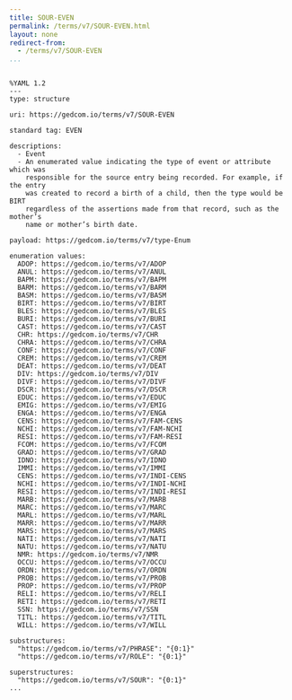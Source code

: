 ```yaml
---
title: SOUR-EVEN
permalink: /terms/v7/SOUR-EVEN.html
layout: none
redirect-from:
  - /terms/v7/SOUR-EVEN
...
```


```

%YAML 1.2
---
type: structure

uri: https://gedcom.io/terms/v7/SOUR-EVEN

standard tag: EVEN

descriptions:
  - Event
  - An enumerated value indicating the type of event or attribute which was
    responsible for the source entry being recorded. For example, if the entry
    was created to record a birth of a child, then the type would be BIRT
    regardless of the assertions made from that record, such as the mother’s
    name or mother’s birth date.

payload: https://gedcom.io/terms/v7/type-Enum

enumeration values:
  ADOP: https://gedcom.io/terms/v7/ADOP
  ANUL: https://gedcom.io/terms/v7/ANUL
  BAPM: https://gedcom.io/terms/v7/BAPM
  BARM: https://gedcom.io/terms/v7/BARM
  BASM: https://gedcom.io/terms/v7/BASM
  BIRT: https://gedcom.io/terms/v7/BIRT
  BLES: https://gedcom.io/terms/v7/BLES
  BURI: https://gedcom.io/terms/v7/BURI
  CAST: https://gedcom.io/terms/v7/CAST
  CHR: https://gedcom.io/terms/v7/CHR
  CHRA: https://gedcom.io/terms/v7/CHRA
  CONF: https://gedcom.io/terms/v7/CONF
  CREM: https://gedcom.io/terms/v7/CREM
  DEAT: https://gedcom.io/terms/v7/DEAT
  DIV: https://gedcom.io/terms/v7/DIV
  DIVF: https://gedcom.io/terms/v7/DIVF
  DSCR: https://gedcom.io/terms/v7/DSCR
  EDUC: https://gedcom.io/terms/v7/EDUC
  EMIG: https://gedcom.io/terms/v7/EMIG
  ENGA: https://gedcom.io/terms/v7/ENGA
  CENS: https://gedcom.io/terms/v7/FAM-CENS
  NCHI: https://gedcom.io/terms/v7/FAM-NCHI
  RESI: https://gedcom.io/terms/v7/FAM-RESI
  FCOM: https://gedcom.io/terms/v7/FCOM
  GRAD: https://gedcom.io/terms/v7/GRAD
  IDNO: https://gedcom.io/terms/v7/IDNO
  IMMI: https://gedcom.io/terms/v7/IMMI
  CENS: https://gedcom.io/terms/v7/INDI-CENS
  NCHI: https://gedcom.io/terms/v7/INDI-NCHI
  RESI: https://gedcom.io/terms/v7/INDI-RESI
  MARB: https://gedcom.io/terms/v7/MARB
  MARC: https://gedcom.io/terms/v7/MARC
  MARL: https://gedcom.io/terms/v7/MARL
  MARR: https://gedcom.io/terms/v7/MARR
  MARS: https://gedcom.io/terms/v7/MARS
  NATI: https://gedcom.io/terms/v7/NATI
  NATU: https://gedcom.io/terms/v7/NATU
  NMR: https://gedcom.io/terms/v7/NMR
  OCCU: https://gedcom.io/terms/v7/OCCU
  ORDN: https://gedcom.io/terms/v7/ORDN
  PROB: https://gedcom.io/terms/v7/PROB
  PROP: https://gedcom.io/terms/v7/PROP
  RELI: https://gedcom.io/terms/v7/RELI
  RETI: https://gedcom.io/terms/v7/RETI
  SSN: https://gedcom.io/terms/v7/SSN
  TITL: https://gedcom.io/terms/v7/TITL
  WILL: https://gedcom.io/terms/v7/WILL

substructures:
  "https://gedcom.io/terms/v7/PHRASE": "{0:1}"
  "https://gedcom.io/terms/v7/ROLE": "{0:1}"

superstructures:
  "https://gedcom.io/terms/v7/SOUR": "{0:1}"
...

```

